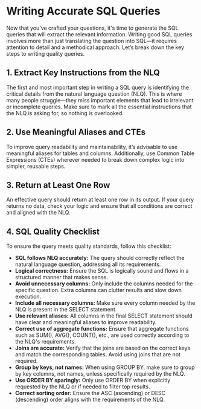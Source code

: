 # Writing Accurate SQL Queries

Now that you’ve crafted your questions, it's time to generate the SQL queries that will extract the relevant information. Writing good SQL queries involves more than just translating the question into SQL—it requires attention to detail and a methodical approach. Let’s break down the key steps to writing quality queries.

## 1. Extract Key Instructions from the NLQ

The first and most important step in writing a SQL query is identifying the critical details from the natural language question (NLQ). This is where many people struggle—they miss important elements that lead to irrelevant or incomplete queries. Make sure to mark all the essential instructions that the NLQ is asking for, so nothing is overlooked.

## 2. Use Meaningful Aliases and CTEs

To improve query readability and maintainability, it’s advisable to use meaningful aliases for tables and columns. Additionally, use Common Table Expressions (CTEs) wherever needed to break down complex logic into simpler, reusable steps.

## 3. Return at Least One Row

An effective query should return at least one row in its output. If your query returns no data, check your logic and ensure that all conditions are correct and aligned with the NLQ.

## 4. SQL Quality Checklist

To ensure the query meets quality standards, follow this checklist:

* **SQL follows NLQ accurately:**
  The query should correctly reflect the natural language question, addressing all its requirements.
* **Logical correctness:**
  Ensure the SQL is logically sound and flows in a structured manner that makes sense.
* **Avoid unnecessary columns:**
  Only include the columns needed for the specific question. Extra columns can clutter results and slow down execution.
* **Include all necessary columns:**
  Make sure every column needed by the NLQ is present in the SELECT statement.
* **Use relevant aliases:**
  All columns in the final SELECT statement should have clear and meaningful aliases to improve readability.
* **Correct use of aggregate functions:**
  Ensure that aggregate functions such as SUM(), AVG(), COUNT(), etc., are used correctly according to the NLQ's requirements.
* **Joins are accurate:**
  Verify that the joins are based on the correct keys and match the corresponding tables. Avoid using joins that are not required.
* **Group by keys, not names:**
  When using GROUP BY, make sure to group by key columns, not names, unless specifically required by the NLQ.
* **Use ORDER BY sparingly:**
  Only use ORDER BY when explicitly requested by the NLQ or if needed to filter top results.
* **Correct sorting order:**
  Ensure the ASC (ascending) or DESC (descending) order aligns with the requirements of the NLQ.